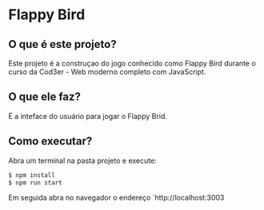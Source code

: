 # Flappy Bird

## O que é este projeto?

Este projeto é a construçao do jogo conhecido como Flappy Bird durante o curso da Cod3er - Web moderno completo com JavaScript.

## O que ele faz? 

É a inteface do usuário para jogar o Flappy Brid.

## Como executar?
Abra um terminal na pasta projeto e execute: 
```bash
$ npm install
$ npm run start
```
Em seguida abra no navegador o endereço `http://localhost:3003